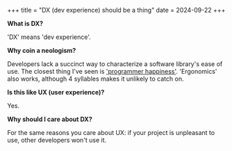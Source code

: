 +++
title = "DX (dev experience) should be a thing"
date = 2024-09-22
+++

__What is DX?__

'DX' means 'dev experience'.

__Why coin a neologism?__

Developers lack a succinct way to characterize a software library's ease of use. The closest thing I've seen is ['programmer happiness'](https://rubyonrails.org/doctrine/). 'Ergonomics' also works, although 4 syllables makes it unlikely to catch on. 

__Is this like UX (user experience)?__

Yes.

__Why should I care about DX?__

For the same reasons you care about UX: if your project is unpleasant to use, other developers won't use it.
